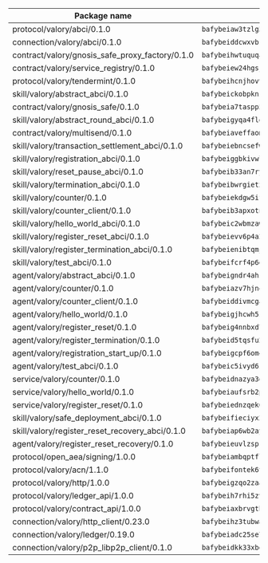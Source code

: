 | Package name                                                  | Package hash                                                  |
| ------------------------------------------------------------- | ------------------------------------------------------------- |
| protocol/valory/abci/0.1.0                                    | `bafybeiaw3tzlg3rkvnn5fcufblktmfwngmxugn4yo7pyjp76zz6aqtqcay` |
| connection/valory/abci/0.1.0                                  | `bafybeiddcwxvbsule5ore6odypykvi6m62uj4ikfplkgdokf7qnxb7ygcq` |
| contract/valory/gnosis_safe_proxy_factory/0.1.0               | `bafybeihwtuquqaimamkv26ucnyis4hc6lya34xwsx5n7hiksssnwfkekie` |
| contract/valory/service_registry/0.1.0                        | `bafybeiew24hgsjdasaqiikhulfa2rxgnh7pzpv2zzfwnsyfzbnrcj6dvjm` |
| protocol/valory/tendermint/0.1.0                              | `bafybeihcnjhovvyyfbkuw5sjyfx2lfd4soeocfqzxz54g67333m6nk5gxq` |
| skill/valory/abstract_abci/0.1.0                              | `bafybeickobpknzpdtlezxdvuuasudjvrauv6wlyiw2cwooatwntl56ibvy` |
| contract/valory/gnosis_safe/0.1.0                             | `bafybeia7taspp5boe5235fdv5ejdix7fdhyy4kwp26qx2ng2oo3k7kk7iy` |
| skill/valory/abstract_round_abci/0.1.0                        | `bafybeigyqa4fld6zkpbcfed77jrirgdk2jhhwaqo2wl3vcke2ugnnadeeu` |
| contract/valory/multisend/0.1.0                               | `bafybeiaveffaomsnmsc5hx62o77u7ilma6eipox7m5lrwa56737ektva3i` |
| skill/valory/transaction_settlement_abci/0.1.0                | `bafybeiebncsefwu34lsmbc4lo3ko3c6cya23dliqderux5bibyg4bwikga` |
| skill/valory/registration_abci/0.1.0                          | `bafybeiggbkivwlzpn3gxto3vft3zsvlzkufv3vge433dtui3gbf64vxkvm` |
| skill/valory/reset_pause_abci/0.1.0                           | `bafybeib33an7rygcmro36ny6vkzwwrfmlbhntjczw75j44kbljaqmuedeu` |
| skill/valory/termination_abci/0.1.0                           | `bafybeibwrgietx76q65wvjtl32zbfci4fgd2knl3nw7ccfvrmqyje7uzxy` |
| skill/valory/counter/0.1.0                                    | `bafybeiekdgw5ifhhrk5qogdu7vrddak2qxqljtvyhevkks5jlsqoac6o3m` |
| skill/valory/counter_client/0.1.0                             | `bafybeib3apxotnry7gt6a5q2cesdobjlcb5bjqjuzwnp4f5naozbiyxvja` |
| skill/valory/hello_world_abci/0.1.0                           | `bafybeic2wbmzawm3xtf3x5qxj5unylqndeymwd7kymfjuwykxfblvojuja` |
| skill/valory/register_reset_abci/0.1.0                        | `bafybeievv6p4a2xw3kqdaf7l6onnucn7fcne3qs7vcp6rrd4tfc55v7otm` |
| skill/valory/register_termination_abci/0.1.0                  | `bafybeienibtqmjxsjdjhkbnxuqea3fpnaccvgp4wt7zhae7j2eirnbmdyy` |
| skill/valory/test_abci/0.1.0                                  | `bafybeifcrf4p6gjipqnprysp6fyipy2wpnsqhpnbjdk33vqzcgegxpu7ze` |
| agent/valory/abstract_abci/0.1.0                              | `bafybeigndr4ahzea5z37zy4raho5trdpqb3dy2uljsijp7mxrkpeqjhm4u` |
| agent/valory/counter/0.1.0                                    | `bafybeiazv7hjn4bw7bl6raopogkb5plmxrso6f5j4ry3xvyzveay367diu` |
| agent/valory/counter_client/0.1.0                             | `bafybeiddivmcgauqdsbiedeenckltzyaukmyi3e4ccxp4cssqlqyadffwe` |
| agent/valory/hello_world/0.1.0                                | `bafybeigjhcwh5zfr3aiv3fmbjlbeclk4jzz24ukrhhjiqsmwzi6benmizy` |
| agent/valory/register_reset/0.1.0                             | `bafybeig4nnbxd7jw6zrt2dcubh77wwoy7e5sunioxupzotmnnpe2hkhcny` |
| agent/valory/register_termination/0.1.0                       | `bafybeid5tqsfu2idf5yjbh4qxqwmxdu4soenn4cgfmaejsi5ofdeiiztky` |
| agent/valory/registration_start_up/0.1.0                      | `bafybeigcpf6om454jzlxlevxo7ufreyo7ddhstbmv4niqmsvlqvoubr4uy` |
| agent/valory/test_abci/0.1.0                                  | `bafybeic5ivyd6z37b32u4vtjl5ylphejmqtz6epigvevojxci2eygiwlrq` |
| service/valory/counter/0.1.0                                  | `bafybeidnazya3g5fv5qe5ntj2rcbumx56pee2w6hsazywlqm576gavsjl4` |
| service/valory/hello_world/0.1.0                              | `bafybeiaufsrb2pt7jxkn5wrwwphuyqcd7n4neudk47exc2yu2zznufo474` |
| service/valory/register_reset/0.1.0                           | `bafybeiednzqek6duoqj6xxsjiwilwxa7r5z7yazhbamnfe3mplmj3mwa64` |
| skill/valory/safe_deployment_abci/0.1.0                       | `bafybeifieciyx24k5wrvnu5rugolahmoad2n4sh56rurfzgzddxuag2ecq` |
| skill/valory/register_reset_recovery_abci/0.1.0               | `bafybeiap6wb2aytmcw7s2all2qtmvsfiqf7fyxkvywydrqeowah2ct5e6y` |
| agent/valory/register_reset_recovery/0.1.0                    | `bafybeieuvlzspsphjmbbgyoqvanptyvoz6qrosim6inoj6h3qn7ehx7xd4` |
| protocol/open_aea/signing/1.0.0                               | `bafybeiambqptflge33eemdhis2whik67hjplfnqwieoa6wblzlaf7vuo44` |
| protocol/valory/acn/1.1.0                                     | `bafybeifontek6tvaecatoauiule3j3id6xoktpjubvuqi3h2jkzqg7zh7a` |
| protocol/valory/http/1.0.0                                    | `bafybeigzqo2zaakcjtzzsm6dh4x73v72xg6ctk6muyp5uq5ueb7y34fbxy` |
| protocol/valory/ledger_api/1.0.0                              | `bafybeih7rhi5zvfvwakx5ifgxsz2cfipeecsh7bm3gnudjxtvhrygpcftq` |
| protocol/valory/contract_api/1.0.0                            | `bafybeiaxbrvgtbdrh4lslskuxyp4awyr4whcx3nqq5yrr6vimzsxg5dy64` |
| connection/valory/http_client/0.23.0                          | `bafybeihz3tubwado7j3wlivndzzuj3c6fdsp4ra5r3nqixn3ufawzo3wii` |
| connection/valory/ledger/0.19.0                               | `bafybeiadc25se7dgnn4mufztwpzdono4xsfs45qknzdqyi3gckn6ccuv44` |
| connection/valory/p2p_libp2p_client/0.1.0                     | `bafybeidkk33xbga54szmitk6uwsi3ef56hbbdbuasltqtiyki34hgfpnxa` |
